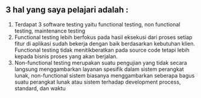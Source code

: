 ## 3 hal yang saya pelajari adalah :
1. Terdapat 3 software testing yaitu functional testing, non functional testing, maintenance testing
2. Functional testing lebih berfokus pada hasil eksekusi dari proses setiap fitur di aplikasi sudah bekerja dengan baik berdasarkan kebutuhan klien. Functional testing tidak menitikberatkan pada source code tetapi lebih kepada bisnis proses yang akan berjalan.
3. Non-functional testing merupakan suatu pengujian yang tidak secara langsung menggambarkan layanan spesifik dalam sistem perangkat lunak, non-functional sistem biasanya menggambarkan seberapa bagus suatu perangkat lunak atau sistem terhadap development process, standard, dan waktu
